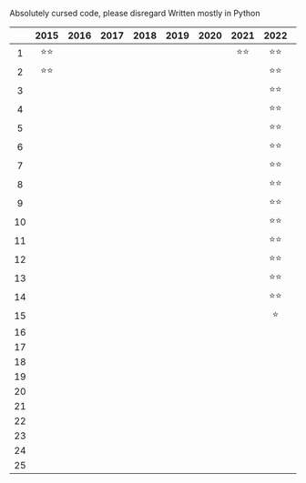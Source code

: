 Absolutely cursed code, please disregard
Written mostly in Python

|      | 2015 | 2016 | 2017 | 2018 | 2019 | 2020 | 2021 | 2022 | 2023 | 2024 | 2025 |
|:----:|:----:|:----:|:----:|:----:|:----:|:----:|:----:|:----:|:----:|:----:|:----:|
|1|⭐⭐||||||⭐⭐|⭐⭐|⭐⭐|⭐⭐
|2|⭐⭐|||||||⭐⭐|⭐⭐|⭐⭐
|3||||||||⭐⭐|⭐⭐|⭐⭐
|4||||||||⭐⭐|⭐⭐|⭐⭐
|5||||||||⭐⭐|⭐|⭐⭐
|6||||||||⭐⭐|⭐⭐|⭐⭐
|7||||||||⭐⭐|⭐⭐|⭐⭐
|8||||||||⭐⭐|⭐⭐|⭐⭐
|9||||||||⭐⭐|⭐⭐|⭐⭐
|10||||||||⭐⭐|⭐⭐
|11||||||||⭐⭐|⭐⭐
|12||||||||⭐⭐
|13||||||||⭐⭐
|14||||||||⭐⭐
|15||||||||⭐
|16||
|17||
|18||
|19||
|20||
|21||
|22||
|23||
|24||
|25||
